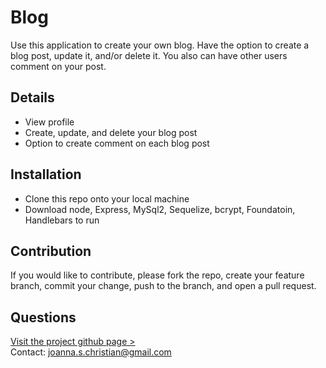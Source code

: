 # Blog 

Use this application to create your own blog. Have the option to create a blog post, update it, and/or delete it. You also can have other users comment on your post. 

## Details

* View profile
* Create, update, and delete your blog post
* Option to create comment on each blog post

## Installation

* Clone this repo onto your local machine
* Download node, Express, MySql2, Sequelize, bcrypt, Foundatoin, Handlebars to run

## Contribution

If you would like to contribute, please fork the repo, create your feature branch, commit your change, push to the branch, and open a pull request. 

## Questions
[Visit the project github page >](https://github.com/jsc-09/blog)<br>
Contact: <joanna.s.christian@gmail.com>